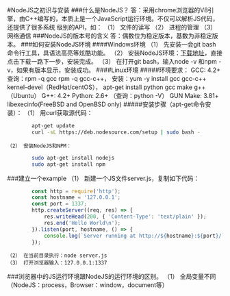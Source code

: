 #NodeJS之初识与安装
###什么是NodeJS？
	答：采用chrome浏览器的V8引擎，由C++编写的，本质上是一个JavaScript运行环境。不仅可以解析JS代码，还提供了很多系统
	   级别的API，如：
		（1） 文件的读写
		（2） 进程的管理
		（3） 网络通信
###NodeJS的版本号的含义
	答：偶数位为稳定版本，基数为非稳定版本。
###如何安装NodeJS环境
####Windows环境
		（1） 先安装一会git bash 命令行工具，具语法高亮等炫酷功能。
		（2） 安装NodeJS环境：[下载地址](https://nodejs.org "悬停显示")，直接点击下载一路下一步，安装完成。
		（3） 在打开git bash，输入node -v 和npm -v，如果有版本显示，安装成功。
####Linux环境
#####环境要求：
			GCC: 4.2+ 
				查询：rpm -q gcc rpm -q gcc-c++，
				安装：yum -y install gcc gcc-c++ kernel-devel（RedHat/centOS），
					  apt-get install python gcc make g++（Ubuntu）
			G++: 4.2+
			Python: 2.6+ （查询：python -V）
			GUN Make: 3.81+
			libexecinfo(FreeBSD and OpenBSD only)
#####安装步骤（apt-get命令安装）：
	（1） 用curl获取源代码：
```Bash			
		apt-get update
		curl -sL https://deb.nodesource.com/setup | sudo bash -
```
	（2） 安装NodeJS和NPM：
```Bash
		sudo apt-get install nodejs
		sudo apt-get install npm
```
###建立一个example
	（1） 新建一个JS文件server.js，复制如下代码：
```javascript
		const http = require('http');
		const hostname = '127.0.0.1';
		const port = 1337;
		http.createServer((req, res) => {
			res.writeHead(200, { 'Content-Type': 'text/plain' });
			res.end('Hello World\n');
		}).listen(port, hostname, () => {
			console.log(`Server running at http://${hostname}:${port}/`);
		});
```
	（2） 在当前目录执行：node server.js
	（3） 打开浏览器输入：127.0.0.1:1337
###浏览器中的JS运行环境跟NodeJS的运行环境的区别。
	（1） 全局变量不同（NodeJS：process，Browser：window，document等）

